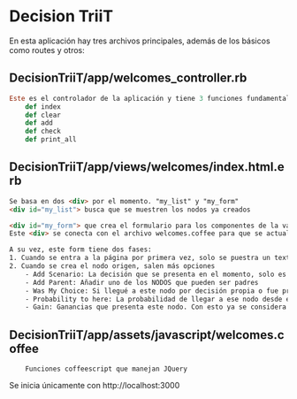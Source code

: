 # Decision TriiT

En esta aplicación hay tres archivos principales, además de los básicos como routes y otros:

## DecisionTriiT/app/welcomes_controller.rb
```ruby
Este es el controlador de la aplicación y tiene 3 funciones fundamentales
    def index
    def clear
    def add
    def check
    def print_all
```
## DecisionTriiT/app/views/welcomes/index.html.erb

```HTML
Se basa en dos <div> por el momento. "my_list" y "my_form" 
<div id="my_list"> busca que se muestren los nodos ya creados

<div id="my_form"> que crea el formulario para los componentes de la variable @hash creada en el anterior documento.
Este <div> se conecta con el archivo welcomes.coffee para que se actualice automaticamente.

A su vez, este form tiene dos fases:
1. Cuando se entra a la página por primera vez, solo se puestra un texto y un botón, esto representa un nodo origen donde se debe colocar la pregunta general del sistema.
2. Cuando se crea el nodo origen, salen más opciones
    - Add Scenario: La decisión que se presenta en el momento, solo es un título y no afecta.
    - Add Parent: Añadir uno de los NODOS que pueden ser padres
    - Was My Choice: Si llegué a este nodo por decisión propia o fue probabilidad aleatoria (Es decir, que fue tomar el trabajo 1, ir a la tienda, etc. y no que bajara el dolar, perder el concurso, que haya trancón, entre otras.)
    - Probability to here: La probabilidad de llegar a ese nodo desde el padre. En caso de que sea decisión propia se igualará a 1.
    - Gain: Ganancias que presenta este nodo. Con esto ya se considera una hoja y no podrán añadirsele hijos

```
## DecisionTriiT/app/assets/javascript/welcomes.coffee
```
    Funciones coffeescript que manejan JQuery
```
Se inicia únicamente con http://localhost:3000